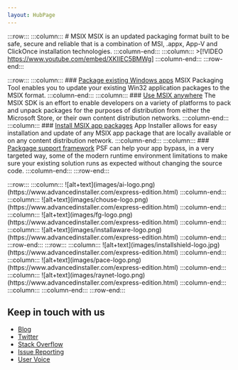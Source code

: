 ```yaml
---
layout: HubPage
---
```


:::row:::
    :::column:::
       # MSIX
        MSIX is an updated packaging format built to be safe, secure and reliable that is a combination of MSI, .appx, App-V and ClickOnce installation technologies. 
    :::column-end:::
    :::column:::
        >[!VIDEO https://www.youtube.com/embed/XKIIEC5BMWg]
    :::column-end:::
:::row-end:::


:::row:::
    :::column:::
        ### [Package existing Windows apps](color.md)
        MSIX Packaging Tool enables you to update your existing Win32 application packages to the MSIX format.
    :::column-end:::
    :::column:::
        ### [Use MSIX anywhere](typography.md)
      The MSIX SDK is an effort to enable developers on a variety of platforms to pack and unpack packages for the purposes of distribution from either the Microsoft Store, or their own content distribution networks.
    :::column-end:::
        :::column:::
        ### [Install MSIX app packages](color.md)
        App Installer allows for easy installation and update of any MSIX app package that are locally available or on any content distribution network.
    :::column-end:::
    :::column:::
       ### [Packgage support framework](typography.md)
PSF can help your app bypass, in a very targeted way, some of the modern runtime environment limitations to make sure your existing solution runs as expected without changing the source code.
    :::column-end:::
:::row-end:::

<div>
:::row:::
    :::column:::
       ![alt+text](images/ai-logo.png)(https://www.advancedinstaller.com/express-edition.html)  
    :::column-end:::
    :::column:::
        ![alt+text](images/chouse-logo.png)(https://www.advancedinstaller.com/express-edition.html)  
    :::column-end:::
    :::column:::
	![alt+text](images/fg-logo.png)(https://www.advancedinstaller.com/express-edition.html)     
	:::column-end:::
    :::column:::
	 ![alt+text](images/installaware-logo.png)(https://www.advancedinstaller.com/express-edition.html)
	 :::column-end:::
:::row-end:::
:::row:::
    :::column:::
	![alt+text](images/installshield-logo.jpg)(https://www.advancedinstaller.com/express-edition.html)
	:::column-end:::
    :::column:::
	![alt+text](images/pace-logo.png)(https://www.advancedinstaller.com/express-edition.html)
	:::column-end:::
    :::column:::
	![alt+text](images/raynet-logo.png)(https://www.advancedinstaller.com/express-edition.html)
	:::column-end:::
    :::column:::
	:::column-end:::
:::row-end:::
</div>
</div>
 <div class="container centered pageFooter">
        <h2>Keep in touch with us</h2>
        <ul class="links">
           <li>
                <a href="https://go.microsoft.com/fwlink/?linkid=833100">
                    Blog
                </a>
            </li>
            <li>
                <a href="https://go.microsoft.com/fwlink/?linkid=833101">
                    Twitter
                </a>
            </li>
            <li>
                <a href="https://go.microsoft.com/fwlink/?linkid=833103">
                    Stack Overflow
                </a>
            </li>
            <li>
                <a href="https://go.microsoft.com/fwlink/?linkid=874480">
                    Issue Reporting
                </a>
            </li>
            <li>
                <a href="https://go.microsoft.com/fwlink/?linkid=833105">
                    User Voice
                </a>
            </li>
        </ul>
    </div>
</div>